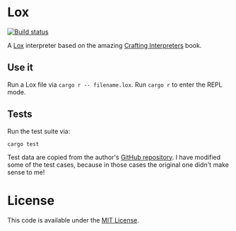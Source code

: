 # Lox

[![Build status](https://github.com/smbl64/lox/actions/workflows/ci.yml/badge.svg)](https://github.com/smbl64/lox/actions/workflows/ci.yml)

A [Lox][lox] interpreter based on the amazing [Crafting Interpreters][book] book.

## Use it

Run a Lox file via `cargo r -- filename.lox`.
Run `cargo r` to enter the REPL mode.

## Tests

Run the test suite via:

```
cargo test
```

Test data are copied from the author's [GitHub repository][test-data]. I have modified some of the test cases, because in those cases the original one didn't make sense to me!

# License

This code is available under the [MIT License](http://github.com/smbl64/lox/tree/master/LICENSE).

[book]: http://craftinginterpreters.com/contents.html
[lox]: http://craftinginterpreters.com/the-lox-language.html
[test-data]: https://github.com/munificent/craftinginterpreters/tree/master/test
